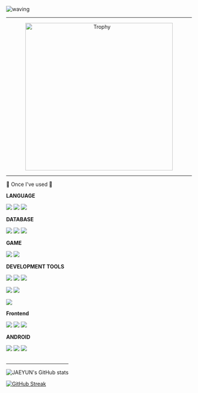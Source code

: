 ![waving](https://capsule-render.vercel.app/api?type=waving&height=200&text=Hello!&fontAlign=80&fontAlignY=40&color=gradient)

<hr>

<div style="text-align: center;">
   <a href="https://github.com/huggywuggy1289/github-profile-trophy">
      <img src="https://github-profile-trophy.vercel.app/?username=huggywuggy1289&theme=flat&column=3" alt="Trophy" width="400" />
   </a>
</div>

<hr>
🔨 Once I've used 🔨
<div style="display:flex; flex-direction:column; align-items:flex-start;">
    <!-- BACKEND -->
    <p><strong>LANGUAGE</strong></p>
    <div>
        <img src="https://img.shields.io/badge/Java-007396?style=for-the-badge&logo=Java&logoColor=white"> 
        <img src="https://img.shields.io/badge/Python-3776AB?style=for-the-badge&logo=python&logoColor=white">
        <img src="https://img.shields.io/badge/c%23-%23239120.svg?style=for-the-badge&logo=c-sharp&logoColor=white"/>
    </div>
    <!-- DATABASE -->
    <p><strong>DATABASE</strong></p>
    <div> 
        <img src="https://img.shields.io/badge/MySQL-00000F?style=for-the-badge&logo=mysql&logoColor=white">
        <img src="https://img.shields.io/badge/amazonaws-232F3E?style=for-the-badge&logo=amazonaws&logoColor=white">
        <img src="https://img.shields.io/badge/Docker-2496ED?style=flat&logo=Docker&logoColor=white"/> 
    </div>
    <!-- GAMESTACK -->
   <p><strong>GAME</strong></p>
    <div>
      <img src = "https://img.shields.io/badge/unity-%23000000.svg?style=for-the-badge&logo=unity&logoColor=white">
      <img src = "https://img.shields.io/badge/c%23-%23239120.svg?style=for-the-badge&logo=csharp&logoColor=white">
    <div>
    <!-- Server -->
    <p><strong>DEVELOPMENT TOOLS</strong></p>
    <div>
        <img src = "https://img.shields.io/badge/Flask-000000?style=for-the-badge&logo=flask&logoColor=white">
        <img src="https://img.shields.io/badge/IntelliJ_IDEA-000000.svg?style=for-the-badge&logo=intellij-idea&logoColor=white">
        <img src="https://img.shields.io/badge/Spring-6DB33F?style=for-the-badge&logo=spring&logoColor=white"><p>
        <img src="https://img.shields.io/badge/Django-092E20?style=for-the-badge&logo=django&logoColor=white">
        <img src="https://img.shields.io/badge/Visual_Studio_Code-0078D4?style=for-the-badge&logo=visual%20studio%20code&logoColor=white"></p>
        <img src="https://img.shields.io/badge/springboot-6DB33F?style=for-the-badge&logo=springboot&logoColor=white">
    </div>
    <!-- Frontend -->
    <p><strong>Frontend</strong></p>
    <div>
        <img src="https://img.shields.io/badge/HTML-239120?style=for-the-badge&logo=html5&logoColor=white">
        <img src="https://img.shields.io/badge/CSS-239120?&style=for-the-badge&logo=css3&logoColor=white">
        <img src="https://img.shields.io/badge/javascript-F7DF1E?style=flat-square&logo=javascript&logoColor=black"> 
    </div>
    <!-- sneak peek -->
    <p><strong>ANDROID</strong></p>
    <div>
        <img src="https://img.shields.io/badge/Kotlin-7F52FF?style=flat-square&logo=kotlin&logoColor=white">
        <img src="https://img.shields.io/badge/Andoid Studio-3DDC84?style=flat-square&logo=android studio&logoColor=white">
        <img src="ttps://img.shields.io/badge/Eclipse-2C2255?style=for-the-badge&logo=eclipse&logoColor=white">
</div><br>
</div>
<hr>

![JAEYUN's GitHub stats](https://github-readme-stats.vercel.app/api?username=huggywuggy1289&hide=contribs,prs&show_icons=true&theme=pink)

[![GitHub Streak](https://streak-stats.demolab.com?user=huggywuggy1289&theme=dark&mode=weekly&exclude_days=Sun%2CMon%2CTue%2CWed%2CThu%2CFri%2CSat)](https://git.io/streak-stats)
